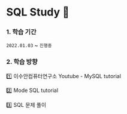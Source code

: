 # SQL Study 📁
### 1. 학습 기간
  `2022.01.03` ~ `진행중`

### 2. 학습 방향
1️⃣ 이수안컴퓨터연구소 Youtube - MySQL tutorial

2️⃣ Mode SQL tutorial

3️⃣ SQL 문제 풀이

